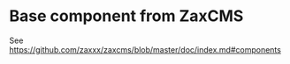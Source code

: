 Base component from ZaxCMS
==========================

See https://github.com/zaxxx/zaxcms/blob/master/doc/index.md#components